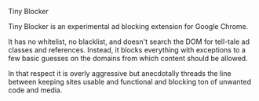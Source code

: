 Tiny Blocker

Tiny Blocker is an experimental ad blocking extension for Google Chrome. 

It has no whitelist, no blacklist, and doesn't search the DOM for tell-tale ad classes and references. Instead, it blocks everything with exceptions to a few basic guesses on the domains from which content should be allowed.

In that respect it is overly aggressive but anecdotally threads the line between keeping sites usable and functional and blocking ton of unwanted code and media.


